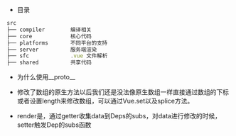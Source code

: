 + 目录
```javascript
src
├── compiler        编译相关 
├── core            核心代码 
├── platforms       不同平台的支持
├── server          服务端渲染
├── sfc             .vue 文件解析
├── shared          共享代码
```


+ 为什么使用__proto__
+ 修改了数组的原生方法以后我们还是没法像原生数组一样直接通过数组的下标或者设置length来修改数组，可以通过Vue.set以及splice方法。


+ render是，通过getter收集data到Deps的subs，对data进行修改的时候，setter触发Dep的subs函数


